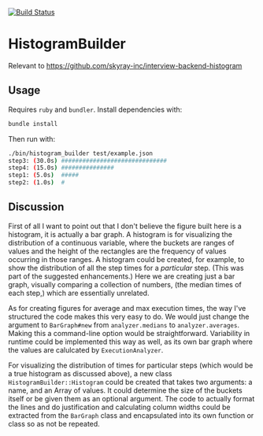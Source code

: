 [![Build Status](https://travis-ci.org/chasetopher/histogram_builder.svg?branch=master)](https://travis-ci.org/chasetopher/histogram_builder)

# HistogramBuilder

Relevant to https://github.com/skyray-inc/interview-backend-histogram

## Usage

Requires `ruby` and `bundler`. Install dependencies with:

```bash
bundle install
```

Then run with:

```bash
./bin/histogram_builder test/example.json
step3: (30.0s) ##############################
step4: (15.0s) ###############
step1: (5.0s)  #####
step2: (1.0s)  #
```

## Discussion

First of all I want to point out that I don't believe the figure built here is a histogram, it is actually a bar graph. A histogram is for visualizing the distribution of a continuous variable, where the buckets are ranges of values and the height of the rectangles are the frequency of values occurring in those ranges. A histogram could be created, for example, to show the distribution of all the step times for a *particular* step. (This was part of the suggested enhancements.) Here we are creating just a bar graph, visually comparing a collection of numbers, (the median times of each step,) which are essentially unrelated.

As for creating figures for average and max execution times, the way I've structured the code makes this very easy to do. We would just change the argument to `BarGraph#new` from `analyzer.medians` to `analyzer.averages`. Making this a command-line option would be straightforward. Variability in runtime could be implemented this way as well, as its own bar graph where the values are calulcated by `ExecutionAnalyzer`.

For visualizing the distribution of times for particular steps (which would be a true histogram as discussed above), a new class `HistogramBuilder::Histogram` could be created that takes two arguments: a name, and an Array of values. It could determine the size of the buckets itself or be given them as an optional argument. The code to actually format the lines and do justification and calculating column widths could be extracted from the `BarGraph` class and encapsulated into its own function or class so as not be repeated.

